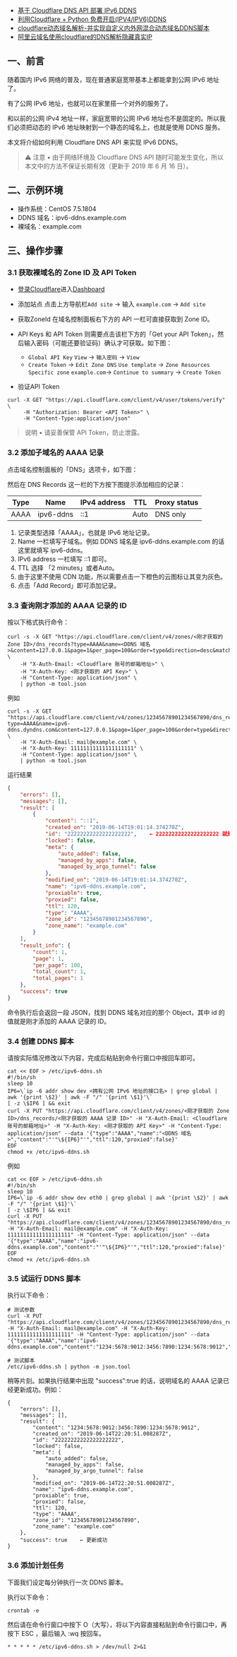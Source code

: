 - [基于 Cloudflare DNS API 部署 IPv6 DDNS](https://zhuanlan.zhihu.com/p/69379645)
- [利用Cloudflare + Python 免费开启(IPV4/IPV6)DDNS](https://blog.csdn.net/qq_36350600/article/details/113465378)
- [cloudflare动态域名解析-并实现自定义内外网混合动态域名DDNS脚本](https://blog.csdn.net/m0_57690774/article/details/128345106)
- [阿里云域名使用cloudflare的DNS解析隐藏真实IP](https://blog.csdn.net/HunterKM/article/details/90719473)

## 一、前言
随着国内 IPv6 网络的普及，现在普通家庭宽带基本上都能拿到公网 IPv6 地址了。

有了公网 IPv6 地址，也就可以在家里搭一个对外的服务了。

和以前的公网 IPv4 地址一样，家庭宽带的公网 IPv6 地址也不是固定的。所以我们必须把动态的 IPv6 地址映射到一个静态的域名上，也就是使用 DDNS 服务。

本文将介绍如何利用 Cloudflare DNS API 来实现 IPv6 DDNS。

> ⚠️ 注意
• 由于网络环境及 Cloudflare DNS API 随时可能发生变化，所以本文中的方法不保证长期有效（更新于 2019 年 6 月 16 日）。

## 二、示例环境
- 操作系统：CentOS 7.5.1804
- DDNS 域名：ipv6-ddns.example.com
- 裸域名：example.com

## 三、操作步骤
### 3.1 获取裸域名的 Zone ID 及 API Token
- [登录Cloudflare](https://dash.cloudflare.com/login?lang=zh-Hans-CN)进入[Dashboard](https://dash.cloudflare.com/)
- 添加站点 点击上方导航栏`Add site` -> 输入 `example.com` -> `Add site`

- 获取ZoneId 在域名控制面板右下方的 API 一栏可直接获取到 Zone ID。

- API Keys 和 API Token 则需要点击该栏下方的「Get your API Token」，然后输入密码（可能还要验证码）确认才可获取。如下图：
    - `Global API Key` `View` -> `输入密码` -> `View`
    - `Create Token` -> `Edit Zone DNS` `Use template` -> `Zone Resources` `Specific zone` `example.com`-> `Continue to summary` -> `Create Token`
- 验证API Token
```shell
curl -X GET "https://api.cloudflare.com/client/v4/user/tokens/verify" \
     -H "Authorization: Bearer <API Token>" \
     -H "Content-Type:application/json"
```

> 说明
• 请妥善保管 API Token，防止泄露。

### 3.2 添加子域名的 AAAA 记录
点击域名控制面板的「DNS」选项卡，如下图：


然后在 DNS Records 这一栏的下方按下图提示添加相应的记录：

| Type | Name      | IPv4 address | TTL  | Proxy status |
| ---- | --------- | ------------ | ---- | ------------ |
| AAAA | ipv6-ddns | ::1          | Auto | DNS only     |

1. 记录类型选择「AAAA」，也就是 IPv6 地址记录。
2. Name 一栏填写子域名。例如 DDNS 域名是 ipv6-ddns.example.com 的话这里就填写 ipv6-ddns。
3. IPv6 address 一栏填写 ::1 即可。
4. TTL 选择 「2 minutes」或者Auto。
5. 由于这里不使用 CDN 功能，所以需要点击一下橙色的云图标让其变为灰色。
6. 点击「Add Record」即可添加记录。

### 3.3 查询刚才添加的 AAAA 记录的 ID
按以下格式执行命令：
```shell
curl -s -X GET "https://api.cloudflare.com/client/v4/zones/<刚才获取的 Zone ID>/dns_records?type=AAAA&name=<DDNS 域名>&content=127.0.0.1&page=1&per_page=100&order=type&direction=desc&match=any" \
    -H "X-Auth-Email: <Cloudflare 账号的邮箱地址>" \
    -H "X-Auth-Key: <刚才获取的 API Key>" \
    -H "Content-Type: application/json" \
    | python -m tool.json
```
例如
```shell
curl -s -X GET "https://api.cloudflare.com/client/v4/zones/12345678901234567890/dns_records?type=AAAA&name=ipv6-ddns.dyndns.com&content=127.0.0.1&page=1&per_page=100&order=type&direction=desc&match=any" \
    -H "X-Auth-Email: mail@example.com" \
    -H "X-Auth-Key: 11111111111111111111" \
    -H "Content-Type: application/json" \
    | python -m tool.json
```
运行结果

```json
{
    "errors": [],
    "messages": [],
    "result": [
        {
            "content": "::1",
            "created_on": "2019-06-14T19:01:14.374270Z",
            "id": "22222222222222222222",    ← 22222222222222222222 就是刚才添加 AAAA 记录的 ID，请记下
            "locked": false,
            "meta": {
                "auto_added": false,
                "managed_by_apps": false,
                "managed_by_argo_tunnel": false
            },
            "modified_on": "2019-06-14T19:01:14.374270Z",
            "name": "ipv6-ddns.example.com",
            "proxiable": true,
            "proxied": false,
            "ttl": 120,
            "type": "AAAA",
            "zone_id": "12345678901234567890",
            "zone_name": "example.com"
        }
    ],
    "result_info": {
        "count": 1,
        "page": 1,
        "per_page": 100,
        "total_count": 1,
        "total_pages": 1
    },
    "success": true
}
```
命令执行后会返回一段 JSON，找到 DDNS 域名对应的那个 Object，其中 id 的值就是刚才添加的 AAAA 记录的 ID。

### 3.4 创建 DDNS 脚本
请按实际情况修改以下内容，完成后粘贴到命令行窗口中按回车即可。
```shell
cat << EOF > /etc/ipv6-ddns.sh 
#!/bin/sh
sleep 10
IP6=\`ip -6 addr show dev <拥有公网 IPv6 地址的接口名> | grep global | awk '{print \$2}' | awk -F "/" '{print \$1}'\`
[ -z \$IP6 ] && exit
curl -X PUT "https://api.cloudflare.com/client/v4/zones/<刚才获取的 Zone ID>/dns_records/<刚才获取的 AAAA 记录 ID>" -H "X-Auth-Email: <Cloudflare 账号的邮箱地址>" -H "X-Auth-Key: <刚才获取的 API Key>" -H "Content-Type: application/json" --data '{"type":"AAAA","name":"<DDNS 域名>","content":"'"\${IP6}"'","ttl":120,"proxied":false}'
EOF
chmod +x /etc/ipv6-ddns.sh 
```
例如
```shell
cat << EOF > /etc/ipv6-ddns.sh 
#!/bin/sh
sleep 10
IP6=\`ip -6 addr show dev eth0 | grep global | awk '{print \$2}' | awk -F "/" '{print \$1}'\`
[ -z \$IP6 ] && exit
curl -X PUT "https://api.cloudflare.com/client/v4/zones/12345678901234567890/dns_records/22222222222222222222" -H "X-Auth-Email: mail@example.com" -H "X-Auth-Key: 11111111111111111111" -H "Content-Type: application/json" --data '{"type":"AAAA","name":"ipv6-ddns.example.com","content":"'"\${IP6}"'","ttl":120,"proxied":false}'
EOF
chmod +x /etc/ipv6-ddns.sh 
```

### 3.5 试运行 DDNS 脚本
执行以下命令：
```shell
# 测试参数
curl -X PUT "https://api.cloudflare.com/client/v4/zones/12345678901234567890/dns_records/22222222222222222222" -H "X-Auth-Email: mail@example.com" -H "X-Auth-Key: 11111111111111111111" -H "Content-Type: application/json" --data '{"type":"AAAA","name":"ipv6-ddns.example.com","content":"1234:5678:9012:3456:7890:1234:5678:9012","ttl":120,"proxied":false}'

# 测试脚本
/etc/ipv6-ddns.sh | python -m json.tool
```
稍等片刻。如果执行结果中出现 "success":true 的话，说明域名的 AAAA 记录已经更新成功。例如：
```shell
{
    "errors": [],
    "messages": [],
    "result": {
        "content": "1234:5678:9012:3456:7890:1234:5678:9012",
        "created_on": "2019-06-14T22:20:51.008287Z",
        "id": "22222222222222222222",
        "locked": false,
        "meta": {
            "auto_added": false,
            "managed_by_apps": false,
            "managed_by_argo_tunnel": false
        },
        "modified_on": "2019-06-14T22:20:51.008287Z",
        "name": "ipv6-ddns.example.com",
        "proxiable": true,
        "proxied": false,
        "ttl": 120,
        "type": "AAAA",
        "zone_id": "12345678901234567890",
        "zone_name": "example.com"
    },
    "success": true    ← 更新成功
}
```
### 3.6 添加计划任务
下面我们设定每分钟执行一次 DDNS 脚本。

执行以下命令：
```
crontab -e
```
然后请在命令行窗口中按下 O（大写），将以下内容直接粘贴到命令行窗口中，再按下 ESC ，最后输入 :wq 按回车。
```shell
* * * * * /etc/ipv6-ddns.sh > /dev/null 2>&1
```
